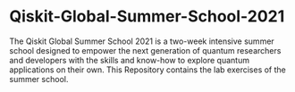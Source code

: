 # Qiskit-Global-Summer-School-2021
The Qiskit Global Summer School 2021 is a two-week intensive summer school designed to empower the next generation of quantum researchers and developers with the skills and know-how to explore quantum applications on their own. This Repository contains the lab exercises of the summer school.
